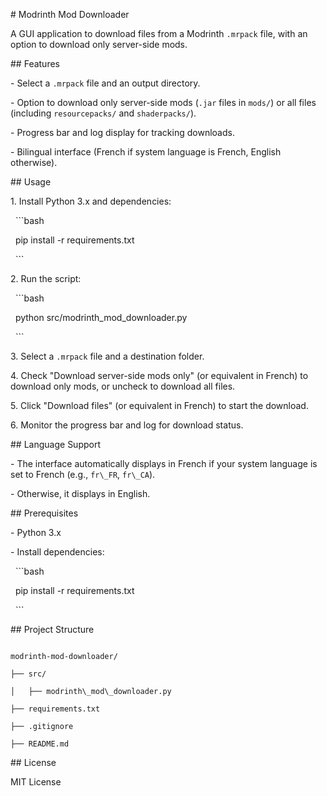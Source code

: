 \# Modrinth Mod Downloader



A GUI application to download files from a Modrinth `.mrpack` file, with an option to download only server-side mods.



\## Features

\- Select a `.mrpack` file and an output directory.

\- Option to download only server-side mods (`.jar` files in `mods/`) or all files (including `resourcepacks/` and `shaderpacks/`).

\- Progress bar and log display for tracking downloads.

\- Bilingual interface (French if system language is French, English otherwise).



\## Usage

1\. Install Python 3.x and dependencies:

&nbsp;  ```bash

&nbsp;  pip install -r requirements.txt

&nbsp;  ```

2\. Run the script:

&nbsp;  ```bash

&nbsp;  python src/modrinth\_mod\_downloader.py

&nbsp;  ```

3\. Select a `.mrpack` file and a destination folder.

4\. Check "Download server-side mods only" (or equivalent in French) to download only mods, or uncheck to download all files.

5\. Click "Download files" (or equivalent in French) to start the download.

6\. Monitor the progress bar and log for download status.



\## Language Support

\- The interface automatically displays in French if your system language is set to French (e.g., `fr\_FR`, `fr\_CA`).

\- Otherwise, it displays in English.



\## Prerequisites

\- Python 3.x

\- Install dependencies:

&nbsp; ```bash

&nbsp; pip install -r requirements.txt

&nbsp; ```



\## Project Structure

```

modrinth-mod-downloader/

├── src/

│   ├── modrinth\_mod\_downloader.py

├── requirements.txt

├── .gitignore

├── README.md

```



\## License

MIT License

